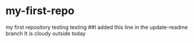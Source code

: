 # my-first-repo
my first repository
testing testing
##I added this line in the update-readme branch
It is cloudy outside today
